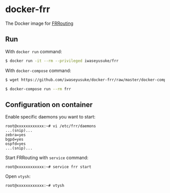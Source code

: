 # docker-frr

The Docker image for [FRRouting](https://frrouting.org/)

## Run

With `docker run` command:

```bash
$ docker run -it --rm --privileged iwaseyusuke/frr
```

With `docker-compose` command:

```bash
$ wget https://github.com/iwaseyusuke/docker-frr/raw/master/docker-compose.yml

$ docker-compose run --rm frr
```

## Configuration on container

Enable specific daemons you want to start:

```
root@xxxxxxxxxxxx:~# vi /etc/frr/daemons
...(snip)...
zebra=yes
bgpd=yes
ospfd=yes
...(snip)...
```

Start FRRouting with `service` command:

```
root@xxxxxxxxxxxx:~# service frr start
```

Open `vtysh`:

```
root@xxxxxxxxxxxx:~# vtysh
```

